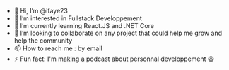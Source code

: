 - 👋 Hi, I’m @ifaye23
- 👀 I’m interested in Fullstack Developpement
- 🌱 I’m currently learning React.JS and .NET Core
- 💞️ I’m looking to collaborate on any project that could help me grow and help the community 
- 📫 How to reach me : by email
- ⚡ Fun fact: I'm making a podcast about personnal developpement 😃

<!---
ifaye23/ifaye23 is a ✨ special ✨ repository because its `README.md` (this file) appears on your GitHub profile.
You can click the Preview link to take a look at your changes.
--->
